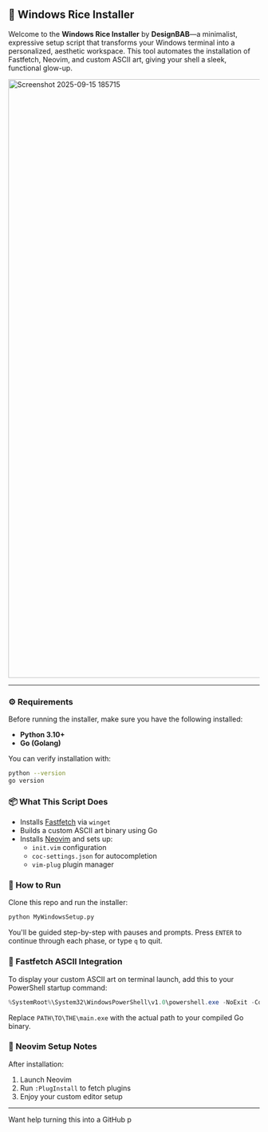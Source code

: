## 🌾 Windows Rice Installer

Welcome to the **Windows Rice Installer** by **DesignBAB**—a minimalist, expressive setup script that transforms your Windows terminal into a personalized, aesthetic workspace. This tool automates the installation of Fastfetch, Neovim, and custom ASCII art, giving your shell a sleek, functional glow-up.

<img width="1919" height="1199" alt="Screenshot 2025-09-15 185715" src="https://github.com/user-attachments/assets/45a6927c-7efc-4180-b311-f381e7129c34" />

---

### ⚙️ Requirements

Before running the installer, make sure you have the following installed:

- **Python 3.10+**
- **Go (Golang)**

You can verify installation with:

```bash
python --version
go version
```


### 📦 What This Script Does

- Installs [Fastfetch](https://github.com/fastfetch-cli/fastfetch) via `winget`
- Builds a custom ASCII art binary using Go
- Installs [Neovim](https://neovim.io/) and sets up:
  - `init.vim` configuration
  - `coc-settings.json` for autocompletion
  - `vim-plug` plugin manager


### 🚀 How to Run

Clone this repo and run the installer:

```bash
python MyWindowsSetup.py
```

You'll be guided step-by-step with pauses and prompts. Press `ENTER` to continue through each phase, or type `q` to quit.

### 🎨 Fastfetch ASCII Integration

To display your custom ASCII art on terminal launch, add this to your PowerShell startup command:

```powershell
%SystemRoot%\System32\WindowsPowerShell\v1.0\powershell.exe -NoExit -Command PATH\TO\THE\main.exe | fastfetch --color '38;5;32' -c neofetch --logo -
```

Replace `PATH\TO\THE\main.exe` with the actual path to your compiled Go binary.


### 📝 Neovim Setup Notes

After installation:

1. Launch Neovim
2. Run `:PlugInstall` to fetch plugins
3. Enjoy your custom editor setup

---

Want help turning this into a GitHub p
